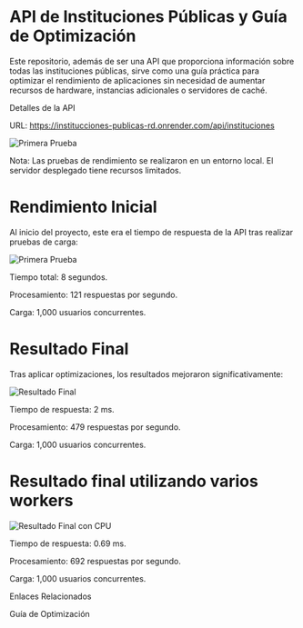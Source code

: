 # API de Instituciones Públicas y Guía de Optimización

Este repositorio, además de ser una API que proporciona información sobre todas las instituciones públicas, sirve como una guía práctica para optimizar el rendimiento de aplicaciones sin necesidad de aumentar recursos de hardware, instancias adicionales o servidores de caché.

Detalles de la API

URL: https://institucciones-publicas-rd.onrender.com/api/instituciones

![Primera Prueba](https://i.ibb.co/1nv0mYL/response-APICom.jpg)

Nota: Las pruebas de rendimiento se realizaron en un entorno local. El servidor desplegado tiene recursos limitados.

# Rendimiento Inicial


Al inicio del proyecto, este era el tiempo de respuesta de la API tras realizar pruebas de carga:

![Primera Prueba](https://i.ibb.co/7NQ9Kmb/Primera-Prueba.png)

Tiempo total: 8 segundos.

Procesamiento: 121 respuestas por segundo.

Carga: 1,000 usuarios concurrentes.

# Resultado Final

Tras aplicar optimizaciones, los resultados mejoraron significativamente:

![Resultado Final](https://i.ibb.co/3SpB4c1/Resultado-Final-Prueba.png)

Tiempo de respuesta: 2 ms.

Procesamiento: 479 respuestas por segundo.

Carga: 1,000 usuarios concurrentes.

# Resultado final utilizando varios workers

![Resultado Final con CPU](https://i.ibb.co/m9SkKxj/Resultado-Final-Con-Uso-Del-Procesador.png)

Tiempo de respuesta: 0.69 ms.

Procesamiento: 692 respuestas por segundo.

Carga: 1,000 usuarios concurrentes.

Enlaces Relacionados

Guía de Optimización

